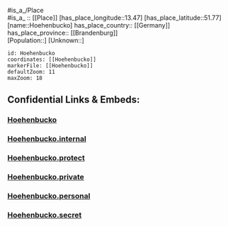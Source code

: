 ﻿---
location: [51.77,13.47] 
mapzoom: [7,12] 
mapmarker: city 
type: City
tags:
- geo/City


SpocWebEntityId: 31078
isDeleted: false
confidential: public

---
#is_a_/Place  
#is_a_ :: [[Place]] 
[has_place_longitude::13.47] 
[has_place_latitude::51.77] 
[name::Hoehenbucko] 
has_place_country:: [[Germany]]  
has_place_province:: [[Brandenburg]]  
[Population::] 
[Unknown::] 


```leaflet
id: Hoehenbucko
coordinates: [[Hoehenbucko]] 
markerFile: [[Hoehenbucko]] 
defaultZoom: 11 
maxZoom: 18
```


## Confidential Links & Embeds: 

### [Hoehenbucko](/_public/Earth/Continent/Europe/Europe~Central/Germany/Germany~East/Brandenburg/counties~Brandenburg/Elbe-Elster/cities~Elbe-Elster/Schlieben/boroughs~Schlieben/Hoehenbucko.md) 

### [Hoehenbucko.internal](/_internal/Earth/Continent/Europe/Europe~Central/Germany/Germany~East/Brandenburg/counties~Brandenburg/Elbe-Elster/cities~Elbe-Elster/Schlieben/boroughs~Schlieben/Hoehenbucko.internal.md) 

### [Hoehenbucko.protect](/_protect/Earth/Continent/Europe/Europe~Central/Germany/Germany~East/Brandenburg/counties~Brandenburg/Elbe-Elster/cities~Elbe-Elster/Schlieben/boroughs~Schlieben/Hoehenbucko.protect.md) 

### [Hoehenbucko.private](/_private/Earth/Continent/Europe/Europe~Central/Germany/Germany~East/Brandenburg/counties~Brandenburg/Elbe-Elster/cities~Elbe-Elster/Schlieben/boroughs~Schlieben/Hoehenbucko.private.md) 

### [Hoehenbucko.personal](/_personal/Earth/Continent/Europe/Europe~Central/Germany/Germany~East/Brandenburg/counties~Brandenburg/Elbe-Elster/cities~Elbe-Elster/Schlieben/boroughs~Schlieben/Hoehenbucko.personal.md) 

### [Hoehenbucko.secret](/_secret/Earth/Continent/Europe/Europe~Central/Germany/Germany~East/Brandenburg/counties~Brandenburg/Elbe-Elster/cities~Elbe-Elster/Schlieben/boroughs~Schlieben/Hoehenbucko.secret.md) 
